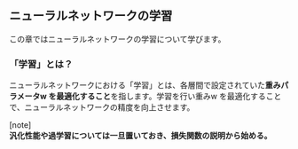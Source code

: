## ニューラルネットワークの学習

この章ではニューラルネットワークの学習について学びます。

### 「学習」とは？
ニューラルネットワークにおける「学習」とは、各層間で設定されていた**重みパラメータw を最適化すること**を指します。学習を行い重みw を最適化することで、ニューラルネットワークの精度を向上させます。

[note]  
**汎化性能や過学習については一旦置いておき、損失関数の説明から始める。**

